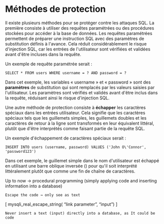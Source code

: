 # Méthodes de protection

Il existe plusieurs méthodes pour se protéger contre les attaques SQL. La première consiste à utiliser des requêtes paramétrées ou des procédures stockées pour accéder à la base de données. Les requêtes paramétrées permettent de préparer une instruction SQL avec des paramètres de substitution définis à l'avance. Cela réduit considérablement le risque d'injection SQL, car les entrées de l'utilisateur sont vérifiées et validées avant d'être incluses dans la requête.

Un exemple de requête paramétrée serait :

```{code-block} SQL
SELECT * FROM users WHERE username = ? AND password = ?
```
Dans cet exemple, les variables « username » et « password » sont des **paramètres** de substitution qui sont remplacés par les valeurs saisies par l'utilisateur. Les paramètres sont vérifiés et validés avant d'être inclus dans la requête, réduisant ainsi le risque d'injection SQL.


Une autre méthode de protection consiste à **échapper** les caractères spéciaux dans les entrées utilisateur. Cela signifie que les caractères spéciaux tels que les guillemets simples, les guillemets doubles et les caractères de retour à la ligne sont transformés en leur équivalent littéral, plutôt que d'être interprétés comme faisant partie de la requête SQL.

Un exemple d'échappement de caractères spéciaux serait :

```{code-block} SQL
INSERT INTO users (username, password) VALUES ('John O\'Connor', 'password123')
```
Dans cet exemple, le guillemet simple dans le nom d'utilisateur est échappé en utilisant une barre oblique inversée () pour qu'il soit interprété littéralement plutôt que comme une fin de chaîne de caractères.



Up to now → procedural programming (simply applying code and inserting information into a database) 

	Escape the code → only see as text 
 [  mysqli_real_escape_string( “link parameter”, “input”)  ]
 
	Never insert a text (input) directly into a database, as It could be code
